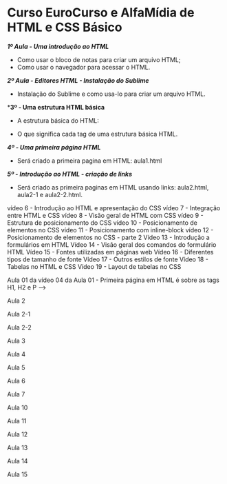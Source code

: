 # Curso EuroCurso e AlfaMídia de HTML e CSS Básico

***1º Aula - Uma introdução ao HTML***
 * Como usar o bloco de notas para criar um arquivo HTML;
 * Como usar o navegador para acessar o HTML.

***2º Aula - Editores HTML - Instalação do Sublime***

 * Instalação do Sublime e como usa-lo para criar um arquivo HTML.

***3º - Uma estrutura HTML básica**
* A estrutura básica do HTML:
<!doctype html>
<html>
    <head>
        <title> </title>
    </head>
    <body>
        <p> </p>
    </body>
</html>

 * O que significa cada tag de uma estrutura básica HTML.

***4º - Uma primeira página HTML***

 * Será criado a primeira pagina em HTML: aula1.html

***5º - Introdução ao HTML - criação de links***

 * Será criado as primeira paginas em HTML usando links: aula2.html, aula2-1 e aula2-2.html.

 vídeo 6 - Introdução ao HTML e apresentação do CSS
 vídeo 7 - Integração entre HTML e CSS
 vídeo 8 - Visão geral de HTML com CSS
 vídeo 9 - Estrutura de posicionamento do CSS
 vídeo 10 - Posicionamento de elementos no CSS
 vídeo 11 - Posicionamento com inline-block
 vídeo 12 - Posicionamento de elementos no CSS - parte 2
 Vídeo 13 - Introdução a formulários em HTML
 Vídeo 14 - Visão geral dos comandos do formulário HTML
 Vídeo 15 - Fontes utilizadas em páginas web
 Vídeo 16 - Diferentes tipos de tamanho de fonte
 Vídeo 17 - Outros estilos de fonte
 Vídeo 18 - Tabelas no HTML e CSS
 Vídeo 19 - Layout de tabelas no CSS

Aula 01 da vídeo 04 da Aula 01 - Primeira página em HTML é sobre as tags H1, H2 e P -->

Aula 2

Aula 2-1

Aula 2-2

Aula 3

Aula 4

Aula 5

Aula 6

Aula 7

Aula 10

Aula 11

Aula 12

Aula 13

Aula 14

Aula 15





